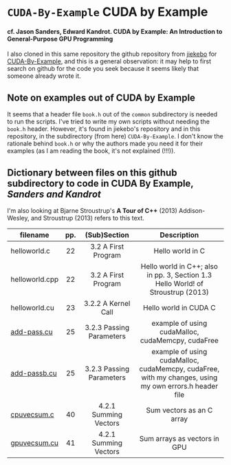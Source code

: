 # `CUDA-By-Example` CUDA by Example
#### cf. Jason Sanders, Edward Kandrot. **CUDA by Example: An Introduction to General-Purpose GPU Programming**

I also cloned in this same repository the github repository from [jiekebo](https://github.com/jiekebo) for [CUDA-By-Example](https://github.com/jiekebo/CUDA-By-Example), and this is a general observation: it may help to first search on github for the code you seek because it seems likely that someone already wrote it.

## Note on examples out of CUDA by Example

It seems that a header file `book.h` out of the `common` subdirectory is needed to run the scripts.  I've tried to write my own scripts without needing the `book.h` header.  However, it's found in jiekebo's repository and in this repository, in the subdirectory (from here) `CUDA-By-Example`.  I don't know the rationale behind `book.h` or why the authors made you need it for their examples (as I am reading the book, it's not explained (!!!)).

## Dictionary between files on this github subdirectory to code in **CUDA By Example**, *Sanders and Kandrot*

I'm also looking at Bjarne Stroustrup's **A Tour of C++** (2013) Addison-Wesley, and Stroustrup (2013) refers to this text.  

| filename       |   pp.  | (Sub)Section             | Description                  |
| -------------- | :----: | :--------------------:   | :--------------------------: |
| helloworld.c   | 22     | 3.2 A First Program      | Hello world in C             |
| helloworld.cpp | 22     | 3.2 A First Program      | Hello world in C++; also in pp. 3, Section 1.3 Hello World! of Stroustrup (2013) |
| helloworld.cu  | 23     | 3.2.2 A Kernel Call      | Hello world in CUDA C        |
| [add-pass.cu](https://github.com/ernestyalumni/CompPhys/blob/master/CUDA-By-Example/add-pass.cu) |  25  | 3.2.3 Passing Parameters | example of using cudaMalloc, cudaMemcpy, cudaFree |
| [add-passb.cu](https://github.com/ernestyalumni/CompPhys/blob/master/CUDA-By-Example/add-passb.cu) |  25  | 3.2.3 Passing Parameters | example of using cudaMalloc, cudaMemcpy, cudaFree, with my changes, using my own errors.h header file |
| [cpuvecsum.c](https://github.com/ernestyalumni/CompPhys/blob/master/CUDA-By-Example/cpuvecsum.c) |  40  | 4.2.1 Summing Vectors    | Sum vectors as an C array    |
| [gpuvecsum.cu](https://github.com/ernestyalumni/CompPhys/blob/master/CUDA-By-Example/gpuvecsum.cu) | 41 | 4.2.1 Summing Vectors    | Sum arrays as vectors in GPU |
